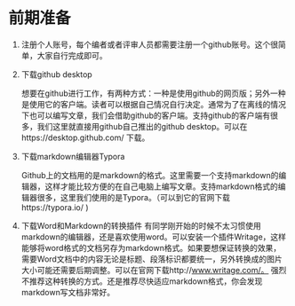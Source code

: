# 前期准备

1. 注册个人账号，每个编者或者评审人员都需要注册一个github账号。这个很简单，大家自行完成即可。

2. 下载github desktop

   想要在github进行工作，有两种方式：一种是使用github的网页版；另外一种是使用它的客户端。读者可以根据自己情况自行决定。通常为了在离线的情况下也可以编写文章，我们会借助github的客户端。支持github的客户端有很多，我们这里就直接用github自己推出的github desktop。可以在https://desktop.github.com/ 下载。
   
3. 下载markdown编辑器Typora

   Github上的文档用的是markdown的格式。这里需要一个支持markdown的编辑器，这样才能比较方便的在自己电脑上编写文章。支持markdown格式的编辑器很多，这里我们使用的是Typora。（可以到它的官网下载https://typora.io/ )

4. 下载Word和Markdown的转换插件
   有同学刚开始的时候不太习惯使用markdown的编辑器，还是喜欢使用word。可以安装一个插件Writage，这样能够将word格式的文档另存为markdown格式。如果要想保证转换的效果，需要Word文档中的内容无论是标题、段落标识都要统一，另外转换成的图片大小可能还需要后期调整。可以在官网下载http://www.writage.com/。
   强烈不推荐这种转换的方式。还是推荐尽快适应markdown格式，你会发现markdown写文档非常好。
   
